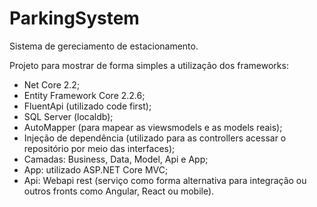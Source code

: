 # ParkingSystem
Sistema de gereciamento de estacionamento.

Projeto para mostrar de forma simples a utilização dos frameworks:

 - Net Core 2.2;
 - Entity Framework Core 2.2.6;
 - FluentApi (utilizado code first);
 - SQL Server (localdb);
 - AutoMapper (para mapear as viewsmodels e as models reais);
 - Injeção de dependência (utilizado para as controllers acessar o repositório por meio das interfaces);
 - Camadas: Business, Data, Model, Api e App;
 - App: utilizado ASP.NET Core MVC;
 - Api: Webapi rest (serviço como forma alternativa para integração ou outros fronts como Angular, React ou mobile).
